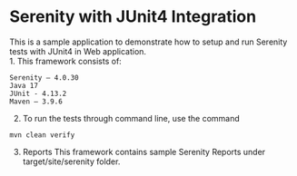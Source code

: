 # Serenity with JUnit4 Integration

This is a sample application to demonstrate how to setup and run Serenity tests with JUnit4 in Web application.
<br> 1. This framework consists of:
````
Serenity – 4.0.30
Java 17
JUnit - 4.13.2
Maven – 3.9.6
````

2. To run the tests through command line, use the command
````
mvn clean verify
````

3. Reports This framework contains sample Serenity Reports under target/site/serenity folder.
